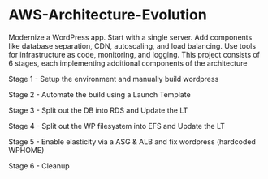 # AWS-Architecture-Evolution
Modernize a WordPress app. Start with a single server. Add components like database separation, CDN, autoscaling, and load balancing. Use tools for infrastructure as code, monitoring, and logging.
This project consists of 6 stages, each implementing additional components of the architecture

Stage 1 - Setup the environment and manually build wordpress

Stage 2 - Automate the build using a Launch Template

Stage 3 - Split out the DB into RDS and Update the LT

Stage 4 - Split out the WP filesystem into EFS and Update the LT

Stage 5 - Enable elasticity via a ASG & ALB and fix wordpress (hardcoded WPHOME)

Stage 6 - Cleanup
